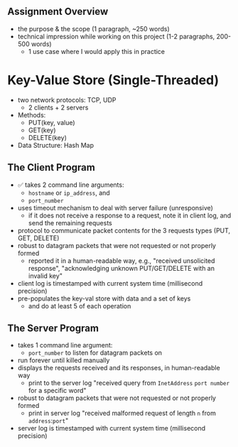 ## Assignment Overview

- the purpose & the scope (1 paragraph, ~250 words)
- technical impression while working on this project (1-2 paragraphs, 200-500 words)
  - 1 use case where I would apply this in practice

# Key-Value Store (Single-Threaded)

- two network protocols: TCP, UDP
  - 2 clients + 2 servers
- Methods: 
  - PUT(key, value)
  - GET(key)
  - DELETE(key)
- Data Structure: Hash Map

## The Client Program

- ✅ takes 2 command line arguments: 
  - `hostname` or `ip_address`, and
  - `port_number`
- uses timeout mechanism to deal with server failure (unresponsive)
  - if it does not receive a response to a request, note it in client log, and send the remaining requests
- protocol to communicate packet contents for the 3 requests types (PUT, GET, DELETE)
- robust to datagram packets that were not requested or not properly formed
  - reported it in a human-readable way, e.g., "received unsolicited response", "acknowledging unknown PUT/GET/DELETE with an invalid key"
- client log is timestamped with current system time (millisecond precision)
- pre-populates the key-val store with data and a set of keys
  - and do at least 5 of each operation

## The Server Program

- takes 1 command line argument:
  - `port_number` to listen for datagram packets on
- run forever until killed manually
- displays the requests received and its responses, in human-readable way
  - print to the server log "received query from `InetAddress` `port number` for a specific word"
- robust to datagram packets that were not requested or not properly formed
  - print in server log "received malformed request of length `n` from `address`:`port`" 
- server log is timestamped with current system time (millisecond precision)
